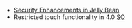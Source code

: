 - [Security Enhancements in Jelly Bean](http://android-developers.blogspot.co.uk/2013/02/security-enhancements-in-jelly-bean.html)
- Restricted touch functionality in 4.0 [SO](https://stackoverflow.com/a/9462190/236743)
